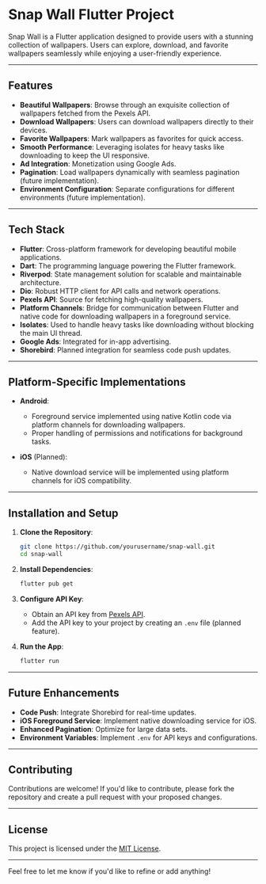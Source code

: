 # Snap Wall Flutter Project

Snap Wall is a Flutter application designed to provide users with a stunning collection of wallpapers. Users can explore, download, and favorite wallpapers seamlessly while enjoying a user-friendly experience.

---

## Features

- **Beautiful Wallpapers**: Browse through an exquisite collection of wallpapers fetched from the Pexels API.
- **Download Wallpapers**: Users can download wallpapers directly to their devices.
- **Favorite Wallpapers**: Mark wallpapers as favorites for quick access.
- **Smooth Performance**: Leveraging isolates for heavy tasks like downloading to keep the UI responsive.
- **Ad Integration**: Monetization using Google Ads.
- **Pagination**: Load wallpapers dynamically with seamless pagination (future implementation).
- **Environment Configuration**: Separate configurations for different environments (future implementation).

---

## Tech Stack

- **Flutter**: Cross-platform framework for developing beautiful mobile applications.
- **Dart**: The programming language powering the Flutter framework.
- **Riverpod**: State management solution for scalable and maintainable architecture.
- **Dio**: Robust HTTP client for API calls and network operations.
- **Pexels API**: Source for fetching high-quality wallpapers.
- **Platform Channels**: Bridge for communication between Flutter and native code for downloading wallpapers in a foreground service.
- **Isolates**: Used to handle heavy tasks like downloading without blocking the main UI thread.
- **Google Ads**: Integrated for in-app advertising.
- **Shorebird**: Planned integration for seamless code push updates.

---

## Platform-Specific Implementations

- **Android**: 
  - Foreground service implemented using native Kotlin code via platform channels for downloading wallpapers.
  - Proper handling of permissions and notifications for background tasks.

- **iOS** (Planned): 
  - Native download service will be implemented using platform channels for iOS compatibility.

---

## Installation and Setup

1. **Clone the Repository**:
   ```bash
   git clone https://github.com/yourusername/snap-wall.git
   cd snap-wall
   ```

2. **Install Dependencies**:
   ```bash
   flutter pub get
   ```

3. **Configure API Key**:
   - Obtain an API key from [Pexels API](https://www.pexels.com/api/).
   - Add the API key to your project by creating an `.env` file (planned feature).

4. **Run the App**:
   ```bash
   flutter run
   ```

---

## Future Enhancements

- **Code Push**: Integrate Shorebird for real-time updates.
- **iOS Foreground Service**: Implement native downloading service for iOS.
- **Enhanced Pagination**: Optimize for large data sets.
- **Environment Variables**: Implement `.env` for API keys and configurations.

---

## Contributing

Contributions are welcome! If you'd like to contribute, please fork the repository and create a pull request with your proposed changes.

---

## License

This project is licensed under the [MIT License](LICENSE).

---

Feel free to let me know if you'd like to refine or add anything!
